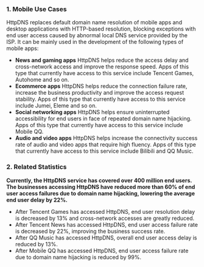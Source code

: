### 1. Mobile Use Cases
HttpDNS replaces default domain name resolution of mobile apps and desktop applications with HTTP-based resolution, blocking exceptions with end user access caused by abnormal local DNS service provided by the ISP.
It can be mainly used in the development of the following types of mobile apps:
- **News and gaming apps**
HttpDNS helps reduce the access delay and cross-network access and improve the response speed. Apps of this type that currently have access to this service include Tencent Games, Autohome and so on.
- **Ecommerce apps**
HttpDNS helps reduce the connection failure rate, increase the business productivity and improve the access request stability. Apps of this type that currently have access to this service include Jumei, Eleme and so on.
- **Social networking apps**
HttpDNS helps ensure uninterrupted accessibility for end users in face of repeated domain name hijacking. Apps of this type that currently have access to this service include Mobile QQ.
- **Audio and video apps**
HttpDNS helps increase the connectivity success rate of audio and video apps that require high fluency. Apps of this type that currently have access to this service include Bilibili and QQ Music.

### 2. Related Statistics
**Currently, the HttpDNS service has covered over 400 million end users. The businesses accessing HttpDNS have reduced more than 60% of end user access failures due to domain name hijacking, lowering the average end user delay by 22%.**
- After Tencent Games has accessed HttpDNS, end user resolution delay is decreased by 13% and cross-network accesses are greatly reduced.
- After Tencent News has accessed HttpDNS, end user access failure rate is decreased by 22%, improving the business success rate.
- After QQ Music has accessed HttpDNS, overall end user access delay is reduced by 13%.
- After Mobile QQ has accessed HttpDNS, end user access failure rate due to domain name hijacking is reduced by 99%.
